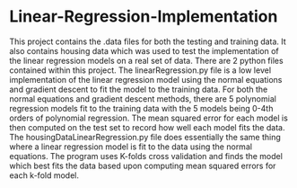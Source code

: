 # Linear-Regression-Implementation

This project contains the .data files for both the testing and training data. It also contains housing data which was used to test the implementation of the linear regression models on a real set of data. There are 2 python files contained within this project. The linearRegression.py file is a low level implementation of the linear regression model using the normal equations and gradient descent to fit the model to the training data. For both the normal equations and gradient descent methods, there are 5 polynomial regression models fit to the training data with the 5 models being 0-4th orders of polynomial regression. The mean squared error for each model is then computed on the test set to record how well each model fits the data. The housingDataLinearRegression.py file does essentially the same thing where a linear regression model is fit to the data using the normal equations. The program uses K-folds cross validation and finds the model which best fits the data based upon computing mean squared errors for each k-fold model. 
